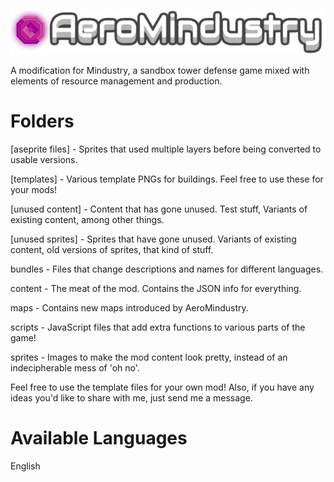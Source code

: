 ![Logo](logo.png)

A modification for Mindustry, a sandbox tower defense game mixed with elements of resource management and production.

# Folders
[aseprite files] - Sprites that used multiple layers before being converted to usable versions.

[templates] - Various template PNGs for buildings. Feel free to use these for your mods!

[unused content] - Content that has gone unused. Test stuff, Variants of existing content, among other things.

[unused sprites] - Sprites that have gone unused. Variants of existing content, old versions of sprites, that kind of stuff.

bundles - Files that change descriptions and names for different languages.

content - The meat of the mod. Contains the JSON info for everything.

maps - Contains new maps introduced by AeroMindustry.

scripts - JavaScript files that add extra functions to various parts of the game!

sprites - Images to make the mod content look pretty, instead of an indecipherable mess of 'oh no'.

Feel free to use the template files for your own mod!
Also, if you have any ideas you'd like to share with me, just send me a message.

# Available Languages
English
